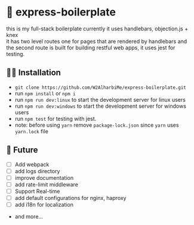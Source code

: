 # 💎 express-boilerplate
this is my full-stack boilerplate currently it uses handlebars, objection.js + knex <br>it has two level routes one for pages that are rendered by handlebars and the second route is built for building restful web apps, it uses jest for testing.

## 🐱‍🏍 Installation

- `git clone https://github.com/W2AlharbiMe/express-boilerplate.git`
- run `npm install` or `npm i`
- run `npm run dev:linux` to start the development server for linux users
- run `npm run dev:windows` to start the development server for windows users
- run `npm test` for testing with jest.
- note: before using `yarn` remove `package-lock.json` since `yarn` uses `yarn.lock` file

## 🔮 Future 
- [ ] Add webpack
- [ ] add logs directory
- [ ] improve documentation
- [ ] add rate-limit middleware
- [ ] Support Real-time
- [ ] add default configurations for nginx, haproxy
- [ ] add i18n for localization
- and more...
